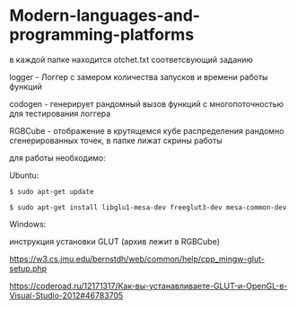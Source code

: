 # Modern-languages-and-programming-platforms

в каждой папке находится otchet.txt соответсвующий заданию

logger - Логгер с замером количества запусков и времени работы функций

codogen - генерирует рандомный вызов функций с многопоточностью для тестирования логгера

RGBCube - отображение в крутящемся кубе распределения рандомно сгенерированных точек, в папке лижат скрины работы

для работы необходимо:

Ubuntu:

    $ sudo apt-get update

    $ sudo apt-get install libglu1-mesa-dev freeglut3-dev mesa-common-dev

Windows:

инструкция установки GLUT (архив лежит в RGBCube)

https://w3.cs.jmu.edu/bernstdh/web/common/help/cpp_mingw-glut-setup.php

https://coderoad.ru/12171317/Как-вы-устанавливаете-GLUT-и-OpenGL-в-Visual-Studio-2012#46783705
